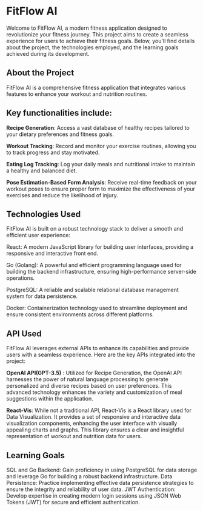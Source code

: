 # FitFlow AI

Welcome to FitFlow AI, a modern fitness application designed to revolutionize your fitness journey. This project aims to create a seamless experience for users to achieve their fitness goals. Below, you'll find details about the project, the technologies employed, and the learning goals achieved during its development.

## About the Project

FitFlow AI is a comprehensive fitness application that integrates various features to enhance your workout and nutrition routines. 

## Key functionalities include:


**Recipe Generation**: Access a vast database of healthy recipes tailored to your dietary preferences and fitness goals.

**Workout Tracking**: Record and monitor your exercise routines, allowing you to track progress and stay motivated.

**Eating Log Tracking**: Log your daily meals and nutritional intake to maintain a healthy and balanced diet.

**Pose Estimation-Based Form Analysis**: Receive real-time feedback on your workout poses to ensure proper form to maximize the effectiveness of your exercises and reduce the likelihood of injury. 

## Technologies Used

FitFlow AI is built on a robust technology stack to deliver a smooth and efficient user experience:

React: A modern JavaScript library for building user interfaces, providing a responsive and interactive front end.

Go (Golang): A powerful and efficient programming language used for building the backend infrastructure, ensuring high-performance server-side operations.

PostgreSQL: A reliable and scalable relational database management system for data persistence.

Docker: Containerization technology used to streamline deployment and ensure consistent environments across different platforms.

## API Used

FitFlow AI leverages external APIs to enhance its capabilities and provide users with a seamless experience. Here are the key APIs integrated into the project:

**OpenAI API(GPT-3.5)** : Utilized for Recipe Generation, the OpenAI API harnesses the power of natural language processing to generate personalized and diverse recipes based on user preferences. This advanced technology enhances the variety and customization of meal suggestions within the application.

**React-Vis**: While not a traditional API, React-Vis is a React library used for Data Visualization. It provides a set of responsive and interactive data visualization components, enhancing the user interface with visually appealing charts and graphs. This library ensures a clear and insightful representation of workout and nutrition data for users.

## Learning Goals

SQL and Go Backend: Gain proficiency in using PostgreSQL for data storage and leverage Go for building a robust backend infrastructure.
Data Persistence: Practice implementing effective data persistence strategies to ensure the integrity and reliability of user data.
JWT Authentication: Develop expertise in creating modern login sessions using JSON Web Tokens (JWT) for secure and efficient authentication.


